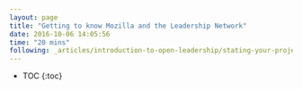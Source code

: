 ```yaml
---
layout: page
title: "Getting to know Mozilla and the Leadership Network"
date: 2016-10-06 14:05:56
time: "20 mins"
following: _articles/introduction-to-open-leadership/stating-your-project-vision.md
---
```


* TOC
{:toc}